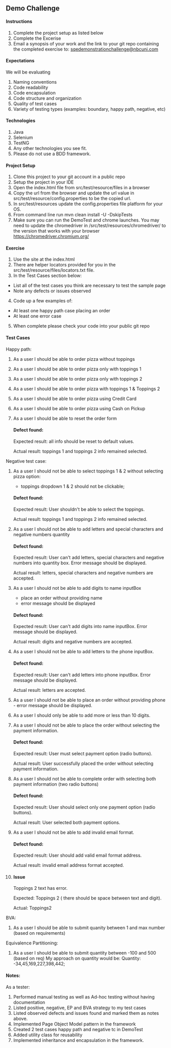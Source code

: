 ## Demo Challenge

#### Instructions
1. Complete the project setup as listed below
2. Complete the Excerise
3. Email a synopsis of your work and the link to your git repo containing the completed exercise to: sqedemonstrationchallenge@nbcuni.com


#### Expectations
We will be evaluating
1. Naming conventions
2. Code readability
3. Code encapsulation
4. Code structure and organization
5. Quality of test cases
6. Variety  of testing types (examples: boundary, happy path, negative, etc) 


#### Technologies
1. Java
2. Selenium
3. TestNG
4. Any other technologies you see fit.
5. Please do not use a BDD framework.

#### Project Setup
1. Clone this project to your git account in a public repo
2. Setup the project in your IDE
3. Open the index.html file from src/test/resource/files in a browser
4. Copy the url from the browser and update the url value in src/test/resource/config.properties to be the copied url.
5. In src/test/resources update the config.properties file platform for your OS.
6. From command line run mvn clean install -U -DskipTests
7. Make sure you can run the DemoTest and chrome launches.  You may need to update the chromedriver in /src/test/resources/chromedriver/ to the version that works with your browser
   https://chromedriver.chromium.org/


#### Exercise
1. Use the site at the index.html
2. There are helper locators provided for you in the src/test/resource/files/locators.txt file.
3. In the Test Cases section below:
  - List all of the test cases you think are necessary to test the sample page
  - Note any defects or issues observed
4. Code up a few examples of:
  - At least one happy path case placing an order
  - At least one error case
5. When complete please check your code into your public git repo


#### Test Cases
 Happy path:
 1.  As a user I should be able to order pizza without toppings 
 2.  As a user I should be able to order pizza only with toppings 1 
 3.  As a user I should be able to order pizza only with toppings 2 
 4.  As a user I should be able to order pizza with toppings 1 & Toppings 2 
 5.  As a user I should be able to order pizza using Credit Card 
 6.  As a user I should be able to order pizza using Cash on Pickup 
 7.  As a user I should be able to reset the order form 

     ####  Defect found:
     Expected result: all info should be reset to default values.
     
     Actual result: toppings 1 and toppings 2 info remained selected.
   

Negative test case:
 1.  As a user I should not be able to select toppings 1 & 2 without selecting pizza option:
     - toppings dropdown 1 & 2 should not be clickable;

     ####  Defect found:
     Expected result: User shouldn't be able to select the toppings.
     
     Actual result: toppings 1 and toppings 2 info remained selected.
     
     
 2.  As a user I should not be able to add letters and special characters and negative numbers quantity

     ####  Defect found:
     Expected result: User can't add letters, special characters and negative numbers into quantity box.
                      Error message should be displayed.
     
     Actual result: letters, special characters and negative numbers are accepted.
     
 3.  As a user I should not be able to add digits to name inputBox
     - place an order without providing name
     - error message should be displayed
      
     ####  Defect found:
     Expected result: User can't add digits into name inputBox. Error message should be displayed.
     
     Actual result: digits and negative numbers are accepted.
     
 4.  As a user I should not be able to add letters to the phone inputBox.

     ####  Defect found:
     Expected result: User can't add letters into phone inputBox. Error message should be displayed.
     
     Actual result: letters are accepted.
     

 5.  As a user I should not be able to place an order without providing phone
    - error message should be displayed.
     

 6.  As a user I should only be able to add more or less than 10 digits.
     

 7.  As a user I should not be able to place the order without selecting the payment information. 

     ####  Defect found:
     Expected result: User must select payment option (radio buttons).
     
     Actual result: User successfully placed the order without selecting payment information.
     
 8.  As a user I should not be able to complete order with selecting both payment information (two radio buttons)

     ####  Defect found:
     Expected result: User should select only one payment option (radio buttons).
     
     Actual result: User selected both payment options.
     
 9.  As a user I should not be able to add invalid email format.
     
     ####  Defect found:
     Expected result: User should add valid email format address.
     
     Actual result:   invalid email address format accepted.
     
10.  ####  Issue
     Toppings 2 text has error.
     
     Expected: Toppings 2 ( there should be space between text and digit).
     
     Actual: Toppings2

BVA:
 1. As a user I should be able to submit quanity between 1 and max number (based on requirements)

Equivalence Partitioning:
1.  As a user I should be able to submit quantity between -100 and 500 (based on req)
    My approach on quantity would be:
    Quantity: -34,45,169,227,398,442;
    

####  Notes: 
 As a tester:
 1. Performed manual testing as well as Ad-hoc testing without having documentation 
 2. Listed positive, negative, EP and BVA strategy to my test cases
 3. Listed observed defects and issues found and marked them as notes above. 
 4. Implemented Page Object Model pattern in the framework
 5. Created 2 test cases happy path and negative tc in DemoTest  
 6. Added utility class for reusability 
 7. Implemented inheritance and encapsulation in the framework.
 